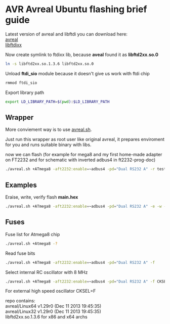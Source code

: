 # AVR Avreal Ubuntu flashing brief guide

Latest version of avreal and libftdi you can download here:<br>
[avreal](http://real.kiev.ua/avreal/download/)<br>
[libftdixx](http://www.ftdichip.com/Drivers/D2XX.htm)<br>

Now create symlink to ftdixx lib, because **aveal** found it as **libftd2xx.so.0**
```bash
ln -s libftd2xx.so.1.3.6 libftd2xx.so.0
```
Unload **ftdi_sio** module because it doesn't give us work with ftdi chip
```bash
rmmod ftdi_sio
```
Export library path
```bash
export LD_LIBRARY_PATH=$(pwd):$LD_LIBRARY_PATH
```

Wrapper
--------

More conviement way is to use [avreal.sh](https://github.com/Helius/avreal-ftdi-programmer-using/blob/master/avreal.sh). 

Just run this wrapper as root user like original avreal, it prepares enviroment for you and runs suitable binary with libs.

now we can flash (for example for mega8 and my first home-made adapter on FT2232 and for schematic with inverted adbus4 in ft2232-prog-doc)
```bash
./avreal.sh +ATmega8 -aft2232:enable=~adbus4 -pd="Dual RS232 A" -r test.hex
```
Examples
--------
Eraise, write, verify flash **main.hex**
```bash
./avreal.sh +ATmega8 -aft2232:enable=~adbus4 -pd="Dual RS232 A" -e -w -v -c main.hex
```

Fuses
--------
Fuse list for Atmega8 chip
```bash
./avreal.sh +Atmega8 -?
```
Read fuse bits
```bash
./avreal.sh +ATmega8 -aft2232:enable=~adbus4 -pd="Dual RS232 A" -f
```
Select internal RC oscillator with 8 MHz
```bash
./avreal.sh +ATmega8 -aft2232:enable=~adbus4 -pd="Dual RS232 A" -f CKSEL=4 -w
```
For external high speed oscillator CKSEL=F




repo contains:<br>
avreal/Linux64 v1.29r0 (Dec 11 2013 19:45:35)<br>
avreal/Linux32 v1.29r0 (Dec 11 2013 19:45:35)<br>
libftd2xx.so.1.3.6 for x86 and x64 archs<br>

